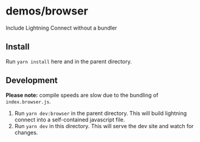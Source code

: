 # demos/browser

Include Lightning Connect without a bundler

## Install

Run `yarn install` here and in the parent directory.

## Development

**Please note:** compile speeds are slow due to the bundling of `index.browser.js`.

1. Run `yarn dev:browser` in the parent directory. This will build lightning connect into a self-contained javascript file.
2. Run `yarn dev` in this directory. This will serve the dev site and watch for changes.
